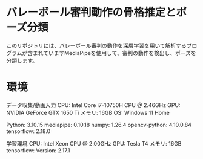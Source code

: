 # バレーボール審判動作の骨格推定とポーズ分類

このリポジトリには、バレーボール審判の動作を深層学習を用いて解析するプログラムが含まれていますMediaPipeを使用して、審判の動作を検出し、ポーズを分類します。

# 環境

データ収集/動画入力
CPU: Intel Core i7-10750H CPU @ 2.46GHz
GPU: NVIDIA GeForce GTX 1650 Ti
メモリ: 16GB
OS: Windows 11 Home

Python: 3.10.15
mediapipe: 0.10.18
numpy: 1.26.4
opencv-python: 4.10.0.84
tensorflow: 2.18.0

学習環境
CPU: Intel Xeon CPU @ 2.00GHz
GPU: Tesla T4
メモリ: 16GB
tensorflow: Version: 2.17.1

